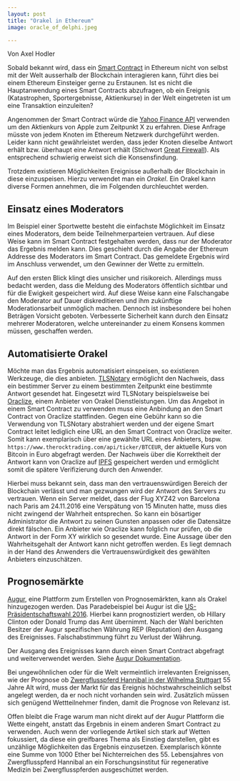 ```yaml
---
layout: post
title: "Orakel in Ethereum"
image: oracle_of_delphi.jpeg

---
```

Von Axel Hodler

Sobald bekannt wird, dass ein [Smart Contract](https://de.wikipedia.org/wiki/Smart_Contract) in Ethereum nicht von selbst mit der Welt ausserhalb der Blockchain interagieren kann, führt dies bei einem Ethereum Einsteiger gerne zu Erstaunen. Ist es nicht die Hauptanwendung eines Smart Contracts abzufragen, ob ein Ereignis (Katastrophen, Sportergebnisse, Aktienkurse) in der Welt eingetreten ist um eine Transaktion einzuleiten?

Angenommen der Smart Contract würde die [Yahoo Finance API](https://developer.yahoo.com/finance/) verwenden um den Aktienkurs von Apple zum Zeitpunkt X zu erfahren. Diese Anfrage müsste von jedem Knoten im Ethereum Netzwerk durchgeführt werden. Leider kann nicht gewährleistet werden, dass jeder Knoten dieselbe Antwort erhält bzw. überhaupt eine Antwort erhält (Stichwort [Great Firewall](https://de.wikipedia.org/wiki/Internetzensur_in_der_Volksrepublik_China)). Als entsprechend schwierig erweist sich die Konsensfindung.

Trotzdem existieren Möglichkeiten Ereignisse außerhalb der Blockchain in diese einzuspeisen. Hierzu verwendet man ein _Orakel_. Ein Orakel kann diverse Formen annehmen, die im Folgenden durchleuchtet werden.

## Einsatz eines Moderators

Im Beispiel einer Sportwette besteht die einfachste Möglichkeit im Einsatz eines Moderators, dem beide Teilnehmerparteien vertrauen. Auf diese Weise kann im Smart Contract festgehalten werden, dass nur der Moderator das Ergebnis melden kann. Dies geschieht durch die Angabe der Ethereum Addresse des Moderators im Smart Contract. Das gemeldete Ergebnis wird im Anschluss verwendet, um den Gewinner der Wette zu ermitteln.

Auf den ersten Blick klingt dies unsicher und risikoreich. Allerdings muss bedacht werden, dass die Meldung des Moderators öffentlich sichtbar und für die Ewigkeit gespeichert wird. Auf diese Weise kann eine Falschangabe den Moderator auf Dauer diskreditieren und ihm zukünftige Moderationsarbeit unmöglich machen. Dennoch ist insbesondere bei hohen Beträgen Vorsicht geboten. Verbesserte Sicherheit kann durch den Einsatz mehrerer Moderatoren, welche untereinander zu einem Konsens kommen müssen, geschaffen werden.

## Automatisierte Orakel

Möchte man das Ergebnis automatisiert einspeisen, so existieren Werkzeuge, die dies anbieten. [TLSNotary](https://tlsnotary.org/) ermöglicht den Nachweis, dass ein bestimmer Server zu einem bestimmten Zeitpunkt eine bestimmte Antwort gesendet hat. Eingesetzt wird TLSNotary beispielsweise bei [Oraclize](http://www.oraclize.it/), einem Anbieter von Orakel Dienstleistungen. Um das Angebot in einem Smart Contract zu verwenden muss eine Anbindung an den Smart Contract von Oraclize stattfinden. Gegen eine Gebühr kann so die Verwendung von TLSNotary abstrahiert werden und der eigene Smart Contract leitet lediglich eine URL an den Smart Contract von Oraclize weiter. Somit kann exemplarisch über eine gewählte URL eines Anbieters, bspw. `https://www.therocktrading.com/api/ticker/BTCEUR`, der aktuelle Kurs von Bitcoin in Euro abgefragt werden. Der Nachweis über die Korrektheit der Antwort kann von Oraclize auf [IPFS](https://ipfs.io/) gespeichert werden und ermöglicht somit die spätere Verifizierung durch den Anwender.

Hierbei muss bekannt sein, dass man den vertrauenswürdigen Bereich der Blockchain verlässt und man gezwungen wird der Antwort des Servers zu vertrauen. Wenn ein Server meldet, dass der Flug XYZ42 von Barcelona nach Paris am 24.11.2016 eine Verspätung von 15 Minuten hatte, muss dies nicht zwingend der Wahrheit entsprechen. So kann ein bösartiger Administrator die Antwort zu seinen Gunsten anpassen oder die Datensätze direkt fälschen. Ein Anbieter wie Oraclize kann folglich nur prüfen, ob die Antwort in der Form XY wirklich so gesendet wurde. Eine Aussage über den Wahrheitsgehalt der Antwort kann nicht getroffen werden. Es liegt demnach in der Hand des Anwenders die Vertrauenswürdigkeit des gewählten Anbieters einzuschätzen.

## Prognosemärkte

[Augur](https://www.augur.net/), eine Plattform zum Erstellen von Prognosemärkten, kann als Orakel hinzugezogen werden. Das Paradebeispiel bei Augur ist die [US-Präsidentschaftswahl 2016](https://de.wikipedia.org/wiki/Pr%C3%A4sidentschaftswahl_in_den_Vereinigten_Staaten_2016). Hierbei kann prognostiziert werden, ob Hillary Clinton oder Donald Trump das Amt übernimmt. Nach der Wahl berichten Besitzer der Augur spezifischen Währung REP (Reputation) den Ausgang des Ereignisses. Falschabstimmung führt zu Verlust der Währung.

Der Ausgang des Ereignisses kann durch einen Smart Contract abgefragt und weiterverwendet werden. Siehe [Augur Dokumentation](http://docs.augur.net/#call-api).

Bei ungewöhnlichen oder für die Welt vermeintlich irrelevanten Ereignissen, wie der Prognose ob [Zwergflusspferd Hannibal in der Wilhelma Stuttgart](http://www.wilhelma.de/nc/de/aktuelles-und-presse/pressemitteilungen/2016/19102016-hannibal-wird-50.html) 55 Jahre Alt wird, muss der Markt für das Ereignis höchstwahrscheinlich selbst angelegt werden, da er noch nicht vorhanden sein wird. Zusätzlich müssen sich genügend Wettteilnehmer finden, damit die Prognose von Relevanz ist.

Offen bleibt die Frage warum man nicht direkt auf der Augur Plattform die Wette eingeht, anstatt das Ergebnis in einem anderen Smart Contract zu verwenden. Auch wenn der vorliegende Artikel sich stark auf Wetten fokussiert, da diese ein greifbares Thema als Einstieg darstellen, gibt es unzählige Möglichkeiten das Ergebnis einzusetzen. Exemplarisch könnte eine Summe von 1000 Ether bei Nichterreichen des 55. Lebensjahres von Zwergflusspferd Hannibal an ein Forschungsinstitut für regenerative Medizin bei Zwergflusspferden ausgeschüttet werden.
